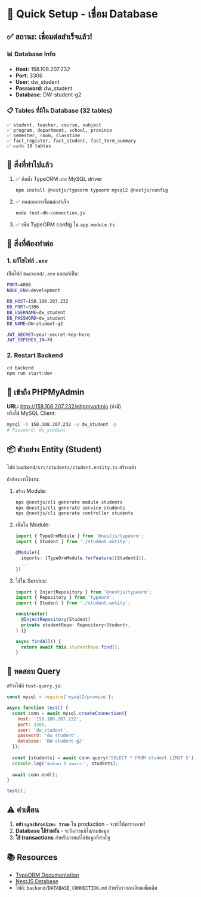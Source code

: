 # 🚀 Quick Setup - เชื่อม Database

## ✅ สถานะ: เชื่อมต่อสำเร็จแล้ว!

### 📊 Database Info
- **Host:** 158.108.207.232
- **Port:** 3306
- **User:** dw_student
- **Password:** dw_student
- **Database:** DW-student-g2

### 📋 Tables ที่มีใน Database (32 tables)
```
✅ student, teacher, course, subject
✅ program, department, school, province
✅ semester, room, classtime
✅ fact_register, fact_student, fact_term_summary
✅ และอีก 18 tables
```

## 🔧 สิ่งที่ทำไปแล้ว

1. ✅ ติดตั้ง TypeORM และ MySQL driver
   ```bash
   npm install @nestjs/typeorm typeorm mysql2 @nestjs/config
   ```

2. ✅ ทดสอบการเชื่อมต่อสำเร็จ
   ```bash
   node test-db-connection.js
   ```

3. ✅ เพิ่ม TypeORM config ใน `app.module.ts`

## 📝 สิ่งที่ต้องทำต่อ

### 1. แก้ไขไฟล์ `.env`

เปิดไฟล์ `backend/.env` และแก้เป็น:

```bash
PORT=4000
NODE_ENV=development

DB_HOST=158.108.207.232
DB_PORT=3306
DB_USERNAME=dw_student
DB_PASSWORD=dw_student
DB_NAME=DW-student-g2

JWT_SECRET=your-secret-key-here
JWT_EXPIRES_IN=7d
```

### 2. Restart Backend

```bash
cd backend
npm run start:dev
```

## 🎯 เข้าถึง PHPMyAdmin

**URL:** http://158.108.207.232/phpmyadmin (ถ้ามี)  
หรือใช้ MySQL Client:

```bash
mysql -h 158.108.207.232 -u dw_student -p
# Password: dw_student
```

## 📦 ตัวอย่าง Entity (Student)

ไฟล์ `backend/src/students/student.entity.ts` สร้างแล้ว

ถ้าต้องการใช้งาน:

1. สร้าง Module:
   ```bash
   npx @nestjs/cli generate module students
   npx @nestjs/cli generate service students
   npx @nestjs/cli generate controller students
   ```

2. เพิ่มใน Module:
   ```typescript
   import { TypeOrmModule } from '@nestjs/typeorm';
   import { Student } from './student.entity';
   
   @Module({
     imports: [TypeOrmModule.forFeature([Student])],
     ...
   })
   ```

3. ใช้ใน Service:
   ```typescript
   import { InjectRepository } from '@nestjs/typeorm';
   import { Repository } from 'typeorm';
   import { Student } from './student.entity';
   
   constructor(
     @InjectRepository(Student)
     private studentRepo: Repository<Student>,
   ) {}
   
   async findAll() {
     return await this.studentRepo.find();
   }
   ```

## 🧪 ทดสอบ Query

สร้างไฟล์ `test-query.js`:

```javascript
const mysql = require('mysql2/promise');

async function test() {
  const conn = await mysql.createConnection({
    host: '158.108.207.232',
    port: 3306,
    user: 'dw_student',
    password: 'dw_student',
    database: 'DW-student-g2'
  });
  
  const [students] = await conn.query('SELECT * FROM student LIMIT 5');
  console.log('นักศึกษา 5 คนแรก:', students);
  
  await conn.end();
}

test();
```

## ⚠️ คำเตือน

1. **อย่า `synchronize: true`** ใน production - จะทำให้ตารางหาย!
2. **Database ใช้ร่วมกัน** - ระวังการแก้ไข/ลบข้อมูล
3. **ใช้ transactions** สำหรับการแก้ไขข้อมูลที่สำคัญ

## 📚 Resources

- [TypeORM Documentation](https://typeorm.io)
- [NestJS Database](https://docs.nestjs.com/techniques/database)
- ไฟล์: `backend/DATABASE_CONNECTION.md` สำหรับรายละเอียดเพิ่มเติม

